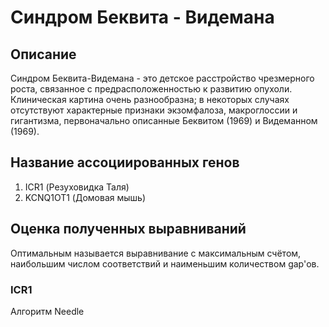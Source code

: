 # Синдром Беквита - Видемана
## Описание
Синдром Беквита-Видемана - это детское расстройство чрезмерного роста, связанное с предрасположенностью к развитию опухоли. Клиническая картина очень разнообразна; в некоторых случаях отсутствуют характерные признаки экзомфалоза, макроглоссии и гигантизма, первоначально описанные Беквитом (1969) и Видеманном (1969).
## Название ассоциированных генов
1. ICR1 (Резуховидка Таля)
2. KCNQ1OT1 (Домовая мышь)
## Оценка полученных выравниваний
Оптимальным называется выравнивание с максимальным счётом, наибольшим числом соответствий и наименьшим количеством gap'ов.
### ICR1
Алгоритм Needle



